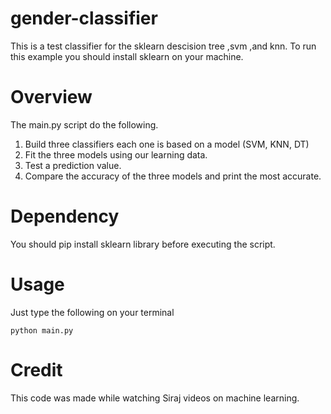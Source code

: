 # gender-classifier

This is a test classifier for the sklearn descision tree ,svm ,and knn.
To run this example you should install sklearn on your machine.

# Overview

The main.py script do the following.
 1. Build three classifiers each one is based on a model (SVM, KNN, DT)
 2. Fit the three models using our learning data.
 3. Test a prediction value.
 4. Compare the accuracy of the three models and print the most accurate.
 
 # Dependency
 
 You should pip install sklearn library before executing the script.
 
 # Usage
 
 Just type the following on your terminal
 ```shell
 python main.py
 ```
 # Credit
 
 This code was made while watching Siraj videos on machine learning.
 
